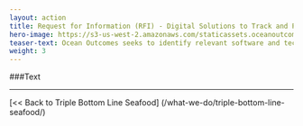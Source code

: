 ```yaml
---
layout: action
title: Request for Information (RFI) - Digital Solutions to Track and Process Key Data Elements and Enhance Seafood Supply Chain Transparency in Artisanal and Industrial Fisheries
hero-image: https://s3-us-west-2.amazonaws.com/staticassets.oceanoutcomes.org/hero+photos/funding-facility-hero.jpg
teaser-text: Ocean Outcomes seeks to identify relevant software and technology options to track Key Data Elements (KDEs) and enhance seafood supply chain transparency as part of its Triple Impact Fisheries Improvement model and sustainable seafood financing model. We are seeking solutions from qualified firms with experience in industrial and artisanal fisheries and their supply chains.
weight: 3
---
```

###Text

-----

[<< Back to Triple Bottom Line Seafood] (/what-we-do/triple-bottom-line-seafood/)
